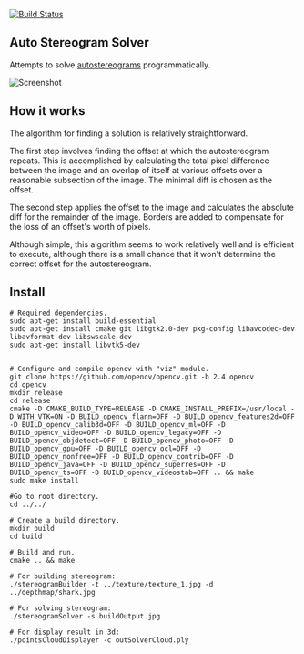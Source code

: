 [![Build Status](https://travis-ci.org/MikhailPedus/AutostereogramSolver.svg?branch=master)](https://travis-ci.org/MikhailPedus/AutostereogramSolver)


## Auto Stereogram Solver

Attempts to solve [autostereograms](http://en.wikipedia.org/wiki/Autostereogram) programmatically.

![Screenshot](https://raw.githubusercontent.com/MikhailPedus/AutostereogramSolver/master/MainPicture.jpg)

## How it works

The algorithm for finding a solution is relatively straightforward.


The first step involves finding the offset at which the autostereogram repeats. This is accomplished by calculating the total pixel difference between the image and an overlap of itself at various offsets over a reasonable subsection of the image. The minimal diff is chosen as the offset.

The second step applies the offset to the image and calculates the absolute diff for the remainder of the image. Borders are added to compensate for the loss of an offset's worth of pixels.

Although simple, this algorithm seems to work relatively well and is efficient to execute, although there is a small chance that it won't determine the correct offset for the autostereogram.

## Install

```
# Required dependencies.
sudo apt-get install build-essential
sudo apt-get install cmake git libgtk2.0-dev pkg-config libavcodec-dev libavformat-dev libswscale-dev
sudo apt-get install libvtk5-dev


# Configure and compile opencv with "viz" module.
git clone https://github.com/opencv/opencv.git -b 2.4 opencv
cd opencv
mkdir release
cd release
cmake -D CMAKE_BUILD_TYPE=RELEASE -D CMAKE_INSTALL_PREFIX=/usr/local -D WITH_VTK=ON -D BUILD_opencv_flann=OFF -D BUILD_opencv_features2d=OFF -D BUILD_opencv_calib3d=OFF -D BUILD_opencv_ml=OFF -D BUILD_opencv_video=OFF -D BUILD_opencv_legacy=OFF -D BUILD_opencv_objdetect=OFF -D BUILD_opencv_photo=OFF -D BUILD_opencv_gpu=OFF -D BUILD_opencv_ocl=OFF -D BUILD_opencv_nonfree=OFF -D BUILD_opencv_contrib=OFF -D BUILD_opencv_java=OFF -D BUILD_opencv_superres=OFF -D BUILD_opencv_ts=OFF -D BUILD_opencv_videostab=OFF .. && make
sudo make install

#Go to root directory.
cd ../../

# Create a build directory.
mkdir build
cd build

# Build and run.
cmake .. && make

# For building stereogram:
./stereogramBuilder -t ../texture/texture_1.jpg -d ../depthmap/shark.jpg

# For solving stereogram:
./stereogramSolver -s buildOutput.jpg

# For display result in 3d:
./pointsCloudDisplayer -c outSolverCloud.ply
```
